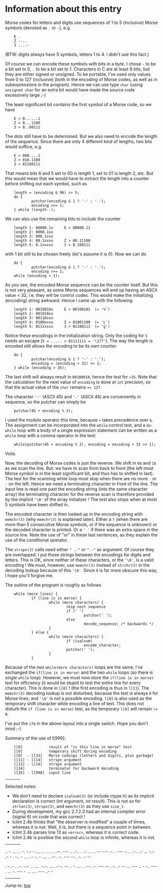 # Information about this entry

Morse codes for letters and digits use sequences of 1 to 5 (inclusive)
Morse symbols (denoted as `.` or `-`), e.g.

```
    E .
    Z --..
    3 ...--
```

(BTW: digits always have 5 symbols, letters 1 to 4.  I didn't use this fact.)

Of course we can encode these symbols with bits in a byte.  I chose `-`
to be a bit set to 0, `.` to be a bit set to 1.  Characters in C are at
least 8 bits, but they are either signed or unsigned.  To be portable,
I've used only values from 0 to 127 (inclusive) (both in the encoding
of Morse codes, as well as in subexpressions in the program).  Hence we
can use type `char` (using `unsigned char` for an extra bit would have made
the source code excessively large ;-)

The least significant bit contains the first symbol of a Morse code, so
we have

```
    E > 0......1
    Z > 0...1100
    3 > 0..00111
```

The dots still have to be determined.  But we also need to encode the
length of the sequence.  Since there are only 4 different kind of lengths,
two bits would suffice, e.g.

```
    E > 000....1
    Z > 010.1100
    3 > 01100111
```

That means bits 6 and 5 set to 00 is length 1, set to 01 is length 2, etc.
But this would mean that we would have to extract the length into a
counter before shifting out each symbol, such as

``` <!---c-->
    length = (encoding & 96) >> 5;
    do {
            putchar(encoding & 1 ? '-' : '.');
            encoding >>= 1;
    } while (length--);
```

We can also use the remaining bits to *include* the counter

```
    length 1: 00000.1x     E > 00000.11
    length 2: 0000.1xx
    length 3: 000.1xxx
    length 4: 00.1xxxx     Z > 00.11100
    length 5: 0.1xxxxx     3 > 0.100111
```

with 1 bit still to be chosen freely (let's assume it is 0).  Now we can do

``` <!---c-->
    do {
            putchar(encoding & 1 ? '-' : '.');
            encoding >>= 1;
    while (encoding > 1);
```

As you see, the encoded Morse sequence can be the counter itself. But
this is not very pleasant, as some Morse sequences will end up having
an ASCII value < 32, i.e. they will be control codes.  This would make
the initializing (encoding) string awkward.  Hence I came up with the
following

```
    length 1: 0010010x     E > 00100101  (= '%')
    length 2: 001010xx
    length 3: 00110xxx
    length 4: 0100xxxx     Z > 01001100  (= 'L')
    length 5: 011xxxxx     3 > 01100111  (= 'g')
```

Notice these encodings in the initialization string.  Only the coding for
`5` needs an escape (`5 = ..... > 01111111 = '\177'`).  The way the length
is encoded still allows the encoding to be its own counter:

``` <!---c-->
    do {
            putchar(encoding & 1 ? '-' : '.');
            encoding = (encoding + 32) >> 1;
    } while (encoding > 35);
```

The last shift will always result in `00100010`, hence the test for `>35`.
Note that the calculation for the next value of `encoding` is done at `int`
precision, so that the actual value of the `char` remains `<= 127`.

The character `'-'` (ASCII 45) and `'.'` (ASCII 46) are conveniently in
sequence, so the putchar can simply be

``` <!---c-->
    putchar(45 + encoding % 2);
```

I used the modulo operator this time, because `+` takes precedence over `&`.
The assignment can be incorporated into the `while` control test, and a
`do-while` loop with a body of a single expression statement can be written
as a `while` loop with a comma operator in the test:

``` <!---c-->
    while(putchar(45 + encoding % 2), encoding = encoding + 32 >> 1);
```

Voila.

Now, the decoding of Morse codes is just the reverse.  We shift in `0`s
and `1`s as we scan the line.  But: we have to scan from back to front
(the left most Morse symbol is in the least significant bit, and thus
has to shifted in last).  The test for the scanning while loop must
stop when there are no more `.` or `-` on the left.  Hence we need a
terminating character in front of the line.  The input line is read one
past the encoding string (into the same character array) the terminating
character for the reverse scan is therefore provided by the implicit `'\0'`
of the array initializer ! The test also stops when at most 5 symbols
have been shifted in.

The encoded character is then looked up in the encoding string with
`memchr(3)` (why `memchr(3)` is explained later).  Either a `?` (when there are
more than 5 consecutive Morse symbols, or if the sequence is unknown)
or the decoded character is printed.  Or a `' '` if there was an extra
space in the source line.  Note the use of "or" in these last sentences,
as they explain the use of the conditional operator.

The `strspn(3)` calls need either `" .-"` or `".-"` as argument.  Of course they
are overlapped.  I put these strings between the encodings for digits
and letters.  This is OK, since neither of these characters, or the `'\0'`,
is a valid encoding !  We must, however, use `memchr(3)` instead of `strchr(3)` in
the decoding lookup because of this `'\0'`.  Since it is far more obscure
this way, I hope you'll forgive me.

The outline of the program is roughly as follows

```
    while (more lines) {
            if (line is in morse) {
                    while (more characters) {
                            skip next sequence
                            if (' ')
                                    putchar(' ');
                            else
                                    decode_sequence; /* backwards */
                    }
            } else {
                    while (more characters) {
                            if (isalnum)
                                    encode_character;
                            putchar(' ');
                    }
            }
```

Because of the *two* `while(more characters)` loops are the same, I've
exchanged the `if(line is in morse)` and the two `while` loops (so there
is *single* `while` loop).  However, we must now store the `if(line is in
morse)` test for efficiency (it would be stupid to test the entire line
for every character).  This is done in `l[0]` !  (the first encoding is
thus in `l[1]`).  The `memchr(3)` decoding lookup is not disturbed, because the
test is always `0` for Morse lines, and `'\0'` is not a possible encoding.
`l[0]` is also used as the temporary shift character while encoding a
line of text.  This does not disturb the `if (line is in morse)` test,
as the temporary `l[0]` will remain `!= 0`.

I've put the `if`s in the above layout into a single switch.  Hope you don't
mind ;-)

Summary of the use of l[999]:

```
    l[0]            result of "is this line in morse" test
    l[0]            temporary shift during encoding
    l[0]  - l[33]   Morse codings (letters and digits, plus garbage)
    l[11] - l[14]   strspn argument
    l[12] - l[14]   strspn argument
    l[34]           terminator for backward decoding
    l[35] - l[998]  input line
```

<hr style="width:10%;text-align:left;margin-left:0">

Selected notes:

- We don't need to declare `isalnum(3)` (or include ctype.h) as its implicit
  declaration is correct (int argument, int result).  This is not so for
  `strlen(3)`, `strspn(3)`, and `memchr(3)` as they use `size_t`.
- During development, my gcc 2.7.2.3 had an internal compiler error (signal
  6) on code that was correct !
- lclint 2.4b thinks that "the observer is modified" a couple of times,
  whereas it is not.  Well, it is, but there is a sequence point in between.
- lclint 2.4b parses line 13 as `<error>`, whereas it is correct code.
- lclint 2.4b is positive the second `while` loop is infinite, whereas it is
  not.

<hr style="width:10%;text-align:left;margin-left:0">

..  - .... .. -. -.-  - .... .. ...  ... .--. --- .. .-.. . .-.  .. ...  -- --- .-. .  --- -... ..-. ..- ... -.-. .- - . -..  - .... .- -.  - .... .  .--. .-. --- --. .-. .- --

. -..- . .-. -.-. .. ... .
-.-. .... .- -. --. .  - .... .  .--. .-. --- --. .-. .- --  ... ---  .. -  -.. --- . ...  -. --- -  ... .... --- ..- -


<hr style="width:10%;text-align:left;margin-left:0">

Jump to: [top](#)


<!--

    Copyright © 1984-2024 by Landon Curt Noll. All Rights Reserved.

    You are free to share and adapt this file under the terms of this license:

        Creative Commons Attribution-ShareAlike 4.0 International (CC BY-SA 4.0)

    For more information, see:

        https://creativecommons.org/licenses/by-sa/4.0/

-->
